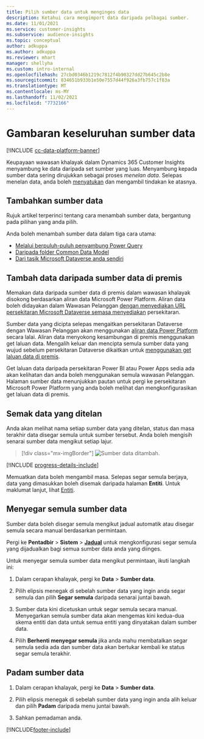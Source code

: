 ```yaml
---
title: Pilih sumber data untuk menginges data
description: Ketahui cara mengimport data daripada pelbagai sumber.
ms.date: 11/01/2021
ms.service: customer-insights
ms.subservice: audience-insights
ms.topic: conceptual
author: adkuppa
ms.author: adkuppa
ms.reviewer: mhart
manager: shellyha
ms.custom: intro-internal
ms.openlocfilehash: 27cbd0346b1219c7812f4b90327dd27b645c2b8e
ms.sourcegitcommit: 834651b933b1e50e7557d44f926a3fb757c1f83a
ms.translationtype: MT
ms.contentlocale: ms-MY
ms.lasthandoff: 11/02/2021
ms.locfileid: "7732166"
---
```

# <a name="data-sources-overview"></a>Gambaran keseluruhan sumber data

[!INCLUDE [cc-data-platform-banner](../includes/cc-data-platform-banner.md)]

Keupayaan wawasan khalayak dalam Dynamics 365 Customer Insights menyambung ke data daripada set sumber yang luas. Menyambung kepada sumber data sering dirujukkan sebagai proses *menelan data*. Selepas menelan data, anda boleh [menyatukan](data-unification.md) dan mengambil tindakan ke atasnya.

## <a name="add-a-data-source"></a>Tambahkan sumber data

Rujuk artikel terperinci tentang cara menambah sumber data, bergantung pada pilihan yang anda pilih.

Anda boleh menambah sumber data dalam tiga cara utama:

- [Melalui berpuluh-puluh penyambung Power Query](connect-power-query.md)
- [Daripada folder Common Data Model](connect-common-data-model.md)
- [Dari tasik Microsoft Dataverse anda sendiri](connect-dataverse-managed-lake.md)

## <a name="add-data-from-on-premises-data-sources"></a>Tambah data daripada sumber data di premis

Memakan data daripada sumber data di premis dalam wawasan khalayak disokong berdasarkan aliran data Microsoft Power Platform. Aliran data boleh didayakan dalam Wawasan Pelanggan [dengan menyediakan URL persekitaran Microsoft Dataverse semasa menyediakan](create-environment.md) persekitaran.

Sumber data yang dicipta selepas mengaitkan persekitaran Dataverse dengan Wawasan Pelanggan akan menggunakan [aliran data Power Platform](/power-query/dataflows/overview-dataflows-across-power-platform-dynamics-365) secara lalai. Aliran data menyokong kesambungan di premis menggunakan get laluan data. Mengalih keluar dan mencipta semula sumber data yang wujud sebelum persekitaran Dataverse dikaitkan untuk [menggunakan get laluan data di premis](/data-integration/gateway/service-gateway-app).

Get laluan data daripada persekitaran Power BI atau Power Apps sedia ada akan kelihatan dan anda boleh menggunakan semula wawasan Pelanggan. Halaman sumber data menunjukkan pautan untuk pergi ke persekitaran Microsoft Power Platform yang anda boleh melihat dan mengkonfigurasikan get laluan data di premis.

## <a name="review-ingested-data"></a>Semak data yang ditelan

Anda akan melihat nama setiap sumber data yang ditelan, status dan masa terakhir data disegar semula untuk sumber tersebut. Anda boleh mengisih senarai sumber data mengikut setiap lajur.

> [!div class="mx-imgBorder"]
> ![Sumber data ditambah.](media/configure-data-datasource-added.png "Sumber Data ditambah")

[!INCLUDE [progress-details-include](../includes/progress-details-pane.md)]

Memuatkan data boleh mengambil masa. Selepas segar semula berjaya, data yang dimasukkan boleh disemak daripada halaman **Entiti**. Untuk maklumat lanjut, lihat [Entiti](entities.md).

## <a name="refresh-a-data-source"></a>Menyegar semula sumber data

Sumber data boleh disegar semula mengikut jadual automatik atau disegar semula secara manual berdasarkan permintaan. 

Pergi ke **Pentadbir** > **Sistem** > [**Jadual**](system.md#schedule-tab) untuk mengkonfigurasi segar semula yang dijadualkan bagi semua sumber data anda yang diinges.

Untuk menyegar semula sumber data mengikut permintaan, ikuti langkah ini:

1. Dalam cerapan khalayak, pergi ke **Data** > **Sumber data**.

2. Pilih elipsis menegak di sebelah sumber data yang ingin anda segar semula dan pilih **Segar semula** daripada senarai juntai bawah.

3. Sumber data kini dicetuskan untuk segar semula secara manual. Menyegarkan semula sumber data akan mengemas kini kedua-dua skema entiti dan data untuk semua entiti yang dinyatakan dalam sumber data.

4. Pilih **Berhenti menyegar semula** jika anda mahu membatalkan segar semula sedia ada dan sumber data akan bertukar kembali ke status segar semula terakhir.

## <a name="delete-a-data-source"></a>Padam sumber data

1. Dalam cerapan khalayak, pergi ke **Data** > **Sumber data**.

2. Pilih elipsis menegak di sebelah sumber data yang ingin anda alih keluar dan pilih **Padam** daripada menu juntai bawah.

3. Sahkan pemadaman anda.


[!INCLUDE[footer-include](../includes/footer-banner.md)]
